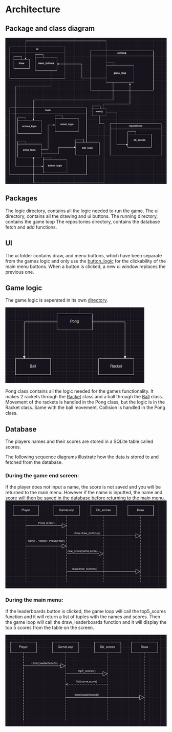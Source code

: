 # Architecture

## Package and class diagram

![package_and_class](https://github.com/IsmailTadji/ot-harjoitustyo/blob/master/Pong/documentation/pictures/classes_packaging.png)

## Packages
The logic directory, contains all the logic needed to run the game.
The ui directory, contains all the drawing and ui buttons.
The running directory, contains the game loop
The repositories directory, contains the database fetch and add functions.

## UI

The ui folder contains draw, and menu buttons, which have been separate from the games logic and only use the [button_logic](https://github.com/IsmailTadji/ot-harjoitustyo/blob/master/Pong/src/logic/button_logic.py) for the clickability of the main menu buttons. When a button is clicked, a new ui window replaces the previous one. 

## Game logic

The game logic is seperated in its own [directory](https://github.com/IsmailTadji/ot-harjoitustyo/blob/master/Pong/src/logic/pong_logic.py).

![Pong_logic](https://github.com/IsmailTadji/ot-harjoitustyo/blob/master/Pong/documentation/pictures/Pong_logic.png)

Pong class contains all the logic needed for the games functionality. It makes 2 rackets through the [Racket](https://github.com/IsmailTadji/ot-harjoitustyo/blob/master/Pong/src/logic/racket_logic.py) class and a ball through the [Ball](https://github.com/IsmailTadji/ot-harjoitustyo/blob/master/Pong/src/logic/ball_logic.py) class. Movement of the rackets is handled in the Pong class, but the logic is in the Racket class. Same with the ball movement. Collision is handled in the Pong class.

## Database

The players names and their scores are stored in a SQLite table called scores.

The following sequence diagrams illustrate how the data is stored to and fetched from the database.

### During the game end screen:


If the player does not input a name, the score is not saved and you will be returned to the main menu. However if the name is inputted, the name and score will then be saved in the database before returning to the main menu.
![New_score](https://github.com/IsmailTadji/ot-harjoitustyo/blob/master/Pong/documentation/pictures/new_score.png)


### During the main menu:


If the leaderboards button is clicked, the game loop will call the top5_scores function and it will return a list of tuples with the names and scores. Then the game loop will call the draw_leaderboards function and it will display the top 5 scores from the table on the screen.

![Top5_scores](https://github.com/IsmailTadji/ot-harjoitustyo/blob/master/Pong/documentation/pictures/top5_scores.png)


